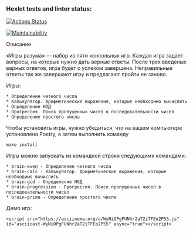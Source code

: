 ### Hexlet tests and linter status:
[![Actions Status](https://github.com/eaha90/python-project-49/actions/workflows/hexlet-check.yml/badge.svg)](https://github.com/eaha90/python-project-49/actions)

[![Maintainability](https://api.codeclimate.com/v1/badges/86f36ebddad41482df90/maintainability)](https://codeclimate.com/github/eaha90/python-project-49/maintainability)


Описание

«Игры разума» — набор из пяти консольных игр. Каждая игра задает вопросы, на которые нужно дать верные ответы. После трех введеных верных ответов, игра будет с успехом завершена. Неправильные ответы так же завершают игру и предлагают пройти ее заново.

Игры:

    * Определение четного числа
    * Калькулятор. Арифметические выражения, которые необходимо вычислить
    * Определение НОД
    * Прогрессия. Поиск пропущенных чисел в последовательности чисел
    * Определение простого числа

Чтобы установить игры, нужно убедиться, что на вашем компьютере установлена ​​Poetry, а затем выполнить команду

    make install
    
Игры можно запускать из командной строки следующими командами:
    
    * brain-even - Определение четного числа
    * brain-calc - Калькулятор. Арифметические выражения, которые необходимо вычислить
    * brain-gcd - Определение НОД
    * brain-progression - Прогрессия. Поиск пропущенных чисел в последовательности чисел
    * brain-prime - Определение простого числа

Демо игр:
        
    <script src="https://asciinema.org/a/WyNiOPgFUNhr2aT2iTFEo2P55.js" id="asciicast-WyNiOPgFUNhr2aT2iTFEo2P55" async="true"></script> 
        
